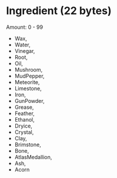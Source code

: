 # Ingredient (22 bytes)

Amount: 0 - 99

* Wax,
* Water,
* Vinegar,
* Root,
* Oil,
* Mushroom,
* MudPepper,
* Meteorite,
* Limestone,
* Iron,
* GunPowder,
* Grease,
* Feather,
* Ethanol,
* Dryice,
* Crystal,
* Clay,
* Brimstone,
* Bone,
* AtlasMedallion,
* Ash,
* Acorn